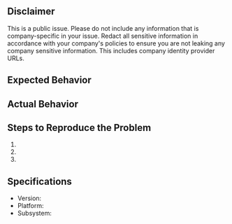 ## Disclaimer

This is a public issue. Please do not include any information that is company-specific in your issue. Redact all sensitive information in accordance with your company's policies to ensure you are not leaking any company sensitive information. This includes company identity provider URLs.

## Expected Behavior


## Actual Behavior


## Steps to Reproduce the Problem

  1.
  1.
  1.

## Specifications

  - Version:
  - Platform:
  - Subsystem:
